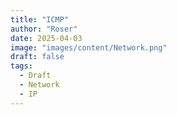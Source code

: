 ```yaml
---
title: "ICMP"
author: "Roser"
date: 2025-04-03
image: "images/content/Network.png"
draft: false
tags:
  - Draft
  - Network
  - IP
---
```

